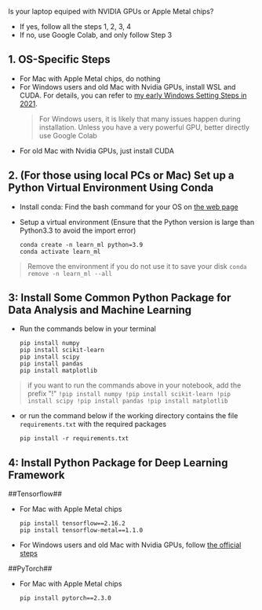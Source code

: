 
Is your laptop equiped with NVIDIA GPUs or Apple Metal chips?
* If yes, follow all the steps 1, 2, 3, 4
* If no, use Google Colab, and only follow Step 3
## 1. OS-Specific Steps

* For Mac with Apple Metal chips, do nothing
* For Windows users and old Mac with Nvidia GPUs, install WSL and CUDA. For details, you can refer to [my early Windows Setting Steps in 2021](https://medium.com/gitconnected/build-the-environment-for-deep-learning-in-windows-11-subsystem-of-linux-wsl-f26ffc4548b2).
    > For Windows users, it is likely that many issues happen during installation. Unless you have a very powerful GPU, better directly use Google Colab
* For old Mac with Nvidia GPUs, just install CUDA

## 2. (For those using local PCs or Mac) Set up a Python Virtual Environment Using Conda
* Install conda: Find the bash command for your OS on [the web page](https://docs.anaconda.com/free/miniconda/#quick-command-line-install)
  
* Setup a virtual environment (Ensure that the Python version is large than Python3.3 to avoid the import error)
    ```
    conda create -n learn_ml python=3.9
    conda activate learn_ml
    ```
> Remove the environment if you do not use it to save your disk
    ```
    conda remove -n learn_ml --all
    ```
<!-- Alternatively, you can use Pyenv.  But it requires more steps for configuration and managing Python versions, especially on Windows.   See [my blog post](https://gist.github.com/xinzhel/dd586583a0ff1d81b24e56f9680a4eb8) for details. -->


## 3: Install Some Common Python Package for Data Analysis and Machine Learning
* Run the commands below in your terminal
    ```
    pip install numpy
    pip install scikit-learn
    pip install scipy
    pip install pandas
    pip install matplotlib
    ```
> if you want to run the commands above in your notebook, add the prefix "!" 
    ```
    !pip install numpy
    !pip install scikit-learn
    !pip install scipy
    !pip install pandas
    !pip install matplotlib
    ```
* or run the command below if the working directory contains the file `requirements.txt` with the required packages
    ```
    pip install -r requirements.txt
    ```
<!-- If you use Anaconda, you may not need to do the thing 2.1, 2.2 above. Common ML and data science packages are all setup. -->

## 4: Install Python Package for Deep Learning Framework 
##Tensorflow##
* For Mac with Apple Metal chips
    ```
    pip install tensorflow==2.16.2
    pip install tensorflow-metal==1.1.0
    ```
* For Windows users and old Mac with Nvidia GPUs, follow [the official steps](https://www.tensorflow.org/install/pip#windows-wsl2)
  
##PyTorch##
* For Mac with Apple Metal chips
    ```
    pip install pytorch==2.3.0
    ```
